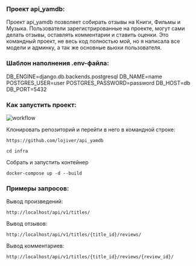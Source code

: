 
### Проект api_yamdb:

Проект api_yamdb позволяет собирать отзывы на Книги, Фильмы и Музыка. Пользователи зарегистрированные на проекте, могут сами делать отзывы, оставлять комментарии и ставить оценки. Это командный проект, не весь код полностью мой, но я написала все модели и админку, а так же основные вьюхи пользователя.

### Шаблон наполнения .env-файла:
DB_ENGINE=django.db.backends.postgresql
DB_NAME=name
POSTGRES_USER=user
POSTGRES_PASSWORD=password
DB_HOST=db
DB_PORT=5432

### Как запустить проект:
![workflow](https://github.com/lojiver/yamdb_final/actions/workflows/yamdb_workflow.yml/badge.svg)


Клонировать репозиторий и перейти в него в командной строке:

```
https://github.com/lojiver/api_yamdb
```

```
cd infra
```

Собрать и запустить контейнер

```
docker-compose up -d --build 
```


### Примеры запросов:

Вывод произведений:
```
http://localhost/api/v1/titles/
```

Вывод отзывов:
```
http://localhost/api/v1/titles/{title_id}/reviews/
```

Вывод комментариев:
```
http://localhost/api/v1/titles/{title_id}/reviews/{review_id}/
```
